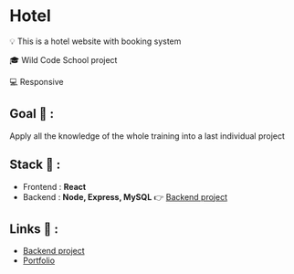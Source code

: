 # Hotel

<p>💡 This is a hotel website with booking system</p>
<p>🎓 Wild Code School project</p>
<p>💻 Responsive</p>

## Goal 🎯 :
Apply all the knowledge of the whole training into a last individual project

## Stack 💎 :
* Frontend : **React**
* Backend : **Node, Express, MySQL** 👉 [Backend project](https://github.com/clepirault/Hotel-back)

## Links 🔗 :
* [Backend project](https://github.com/clepirault/Hotel-back)
* [Portfolio](https://clemence-pirault.vercel.app/portfolio/hotel)
